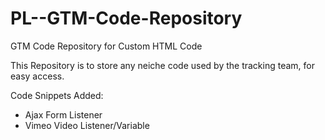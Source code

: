 # PL--GTM-Code-Repository

GTM Code Repository for Custom HTML Code

This Repository is to store any neiche code used by the tracking team, for easy access. 

Code Snippets Added:

- Ajax Form Listener
- Vimeo Video Listener/Variable

